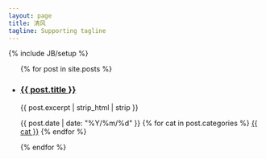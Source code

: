 ```yaml
---
layout: page
title: 清风
tagline: Supporting tagline
---
```

{% include JB/setup %}


<ul class="posts" >
	{% for post in site.posts %}
	<li class="repo-list-item">
		<h3 class="repo-list-name">
		  <a href="{{ post.url }}">{{ post.title }}</a>
		</h3>
		<p class="repo-list-description">
			{{ post.excerpt | strip_html | strip }}
		</p>
		<p class="repo-list-meta">
			<span class="meta-info">
			  <span class="octicon octicon-calendar"></span> {{ post.date | date: "%Y/%m/%d" }}
			</span>
			{% for cat in post.categories %}
			<span class="meta-info">
			  <span class="octicon octicon-file-directory"></span>
			  <a href="/categories/#{{ cat }}" title="{{ cat }}">{{ cat }}</a>
			</span>
			{% endfor %}
		</p>
	</li>
	{% endfor %}
</ul>

